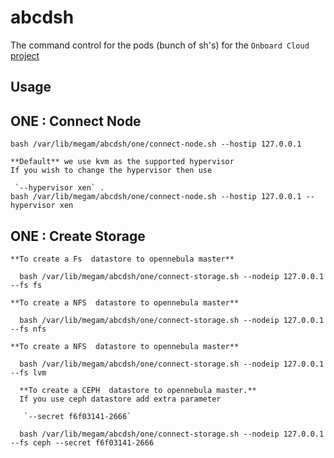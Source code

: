 # abcdsh

The command control for the pods (bunch of sh's)  for the `Onboard Cloud` [project](https://github.com/megamsys/abcd)

## Usage

## ONE : Connect Node

```
bash /var/lib/megam/abcdsh/one/connect-node.sh --hostip 127.0.0.1

**Default** we use kvm as the supported hypervisor
If you wish to change the hypervisor then use

 `--hypervisor xen` .
bash /var/lib/megam/abcdsh/one/connect-node.sh --hostip 127.0.0.1 --hypervisor xen

```

## ONE : Create Storage


```
**To create a Fs  datastore to opennebula master**

  bash /var/lib/megam/abcdsh/one/connect-storage.sh --nodeip 127.0.0.1 --fs fs

**To create a NFS  datastore to opennebula master**  

  bash /var/lib/megam/abcdsh/one/connect-storage.sh --nodeip 127.0.0.1  --fs nfs

**To create a NFS  datastore to opennebula master**  

  bash /var/lib/megam/abcdsh/one/connect-storage.sh --nodeip 127.0.0.1  --fs lvm  

  **To create a CEPH  datastore to opennebula master.**
  If you use ceph datastore add extra parameter

   `--secret f6f03141-2666`  

  bash /var/lib/megam/abcdsh/one/connect-storage.sh --nodeip 127.0.0.1  --fs ceph --secret f6f03141-2666

```
